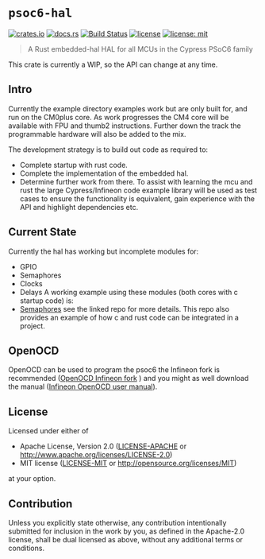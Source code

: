 # `psoc6-hal`

[![crates.io](https://img.shields.io/crates/v/psoc6-hal.svg)](https://crates.io/crates/psoc6-hal)
[![docs.rs](https://docs.rs/psoc6-hal/badge.svg)](https://docs.rs/psoc6-hal/)
[![Build Status](https://travis-ci.com/psoc-rs/psoc6-hal.svg?branch=master)](https://travis-ci.com/psoc-rs/psoc6-hal)
[![license](https://img.shields.io/badge/license-apache%202.0-blue.svg)](https://opensource.org/licenses/apache-2.0)
[![license: mit](https://img.shields.io/badge/license-mit-yellow.svg)](https://opensource.org/licenses/mit)

> A Rust embedded-hal HAL for all MCUs in the Cypress PSoC6 family

This crate is currently a WIP, so the API can change at any time.

## Intro
Currently the example directory examples work but are only built for, and run on the
CM0plus core. As work progresses the CM4 core will be available with
FPU and thumb2 instructions. Further down the track the programmable
hardware will also be added to the mix.

The development strategy is to build out code as required to:
   - Complete startup with rust code.
   - Complete the implementation of the embedded hal.
   - Determine further work from there.
To assist with learning the mcu and rust the large Cypress/Infineon code example library will be used as test cases to ensure the functionality is equivalent, gain experience with the API and highlight dependencies etc.

## Current State
Currently the hal has working but incomplete modules for:
- GPIO
- Semaphores
- Clocks
- Delays
A working example using these modules (both cores with c startup code) is:
- [Semaphores](https://github.com/diagonalDave/psoc-start) see the linked repo for more details. This repo also provides an example of how c and rust code can be integrated in a project.

## OpenOCD
OpenOCD can be used to program the psoc6 the Infineon fork is
recommended ([OpenOCD Infineon fork](https://github.com/Infineon/openocd) )
and you might as well download the manual ([Infineon OpenOCD user manual](https://www.infineon.com/dgdl/Infineon-Infineon_Programmer_2.1_OpenOCD_CLI_User_Guide-Software-v01_00-EN.pdf?fileId=8ac78c8c7e7124d1017e914972291587)).

## License

Licensed under either of

 * Apache License, Version 2.0
   ([LICENSE-APACHE](LICENSE-APACHE) or http://www.apache.org/licenses/LICENSE-2.0)
 * MIT license
   ([LICENSE-MIT](LICENSE-MIT) or http://opensource.org/licenses/MIT)

at your option.

## Contribution

Unless you explicitly state otherwise, any contribution intentionally submitted
for inclusion in the work by you, as defined in the Apache-2.0 license, shall be
dual licensed as above, without any additional terms or conditions.
